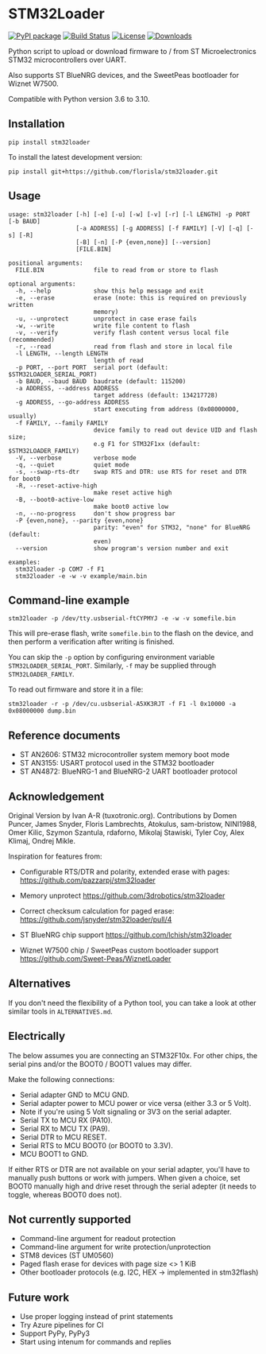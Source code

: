 # STM32Loader

[![PyPI package](https://badge.fury.io/py/stm32loader.svg)](https://badge.fury.io/py/stm32loader)
[![Build Status](https://travis-ci.org/florisla/stm32loader.svg?branch=master)](https://travis-ci.org/florisla/stm32loader)
[![License](https://img.shields.io/pypi/l/stm32loader.svg)](https://pypi.org/project/stm32loader/)
[![Downloads](https://pepy.tech/badge/stm32loader)](https://pepy.tech/project/stm32loader)

Python script to upload or download firmware to / from
ST Microelectronics STM32 microcontrollers over UART.

Also supports ST BlueNRG devices, and the SweetPeas bootloader
for Wiznet W7500.

Compatible with Python version 3.6 to 3.10.


## Installation

    pip install stm32loader

To install the latest development version:

    pip install git+https://github.com/florisla/stm32loader.git


## Usage

```
usage: stm32loader [-h] [-e] [-u] [-w] [-v] [-r] [-l LENGTH] -p PORT [-b BAUD]
                   [-a ADDRESS] [-g ADDRESS] [-f FAMILY] [-V] [-q] [-s] [-R]
                   [-B] [-n] [-P {even,none}] [--version]
                   [FILE.BIN]

positional arguments:
  FILE.BIN              file to read from or store to flash

optional arguments:
  -h, --help            show this help message and exit
  -e, --erase           erase (note: this is required on previously written
                        memory)
  -u, --unprotect       unprotect in case erase fails
  -w, --write           write file content to flash
  -v, --verify          verify flash content versus local file (recommended)
  -r, --read            read from flash and store in local file
  -l LENGTH, --length LENGTH
                        length of read
  -p PORT, --port PORT  serial port (default: $STM32LOADER_SERIAL_PORT)
  -b BAUD, --baud BAUD  baudrate (default: 115200)
  -a ADDRESS, --address ADDRESS
                        target address (default: 134217728)
  -g ADDRESS, --go-address ADDRESS
                        start executing from address (0x08000000, usually)
  -f FAMILY, --family FAMILY
                        device family to read out device UID and flash size;
                        e.g F1 for STM32F1xx (default: $STM32LOADER_FAMILY)
  -V, --verbose         verbose mode
  -q, --quiet           quiet mode
  -s, --swap-rts-dtr    swap RTS and DTR: use RTS for reset and DTR for boot0
  -R, --reset-active-high
                        make reset active high
  -B, --boot0-active-low
                        make boot0 active low
  -n, --no-progress     don't show progress bar
  -P {even,none}, --parity {even,none}
                        parity: "even" for STM32, "none" for BlueNRG (default:
                        even)
  --version             show program's version number and exit

examples:
  stm32loader -p COM7 -f F1
  stm32loader -e -w -v example/main.bin
```


## Command-line example

```
stm32loader -p /dev/tty.usbserial-ftCYPMYJ -e -w -v somefile.bin
```

This will pre-erase flash, write `somefile.bin` to the flash on the device, and then
perform a verification after writing is finished.

You can skip the `-p` option by configuring environment variable
`STM32LOADER_SERIAL_PORT`.
Similarly, `-f` may be supplied through `STM32LOADER_FAMILY`.

To read out firmware and store it in a file:

```
stm32loader -r -p /dev/cu.usbserial-A5XK3RJT -f F1 -l 0x10000 -a 0x08000000 dump.bin 
```


## Reference documents

* ST AN2606: STM32 microcontroller system memory boot mode
* ST AN3155: USART protocol used in the STM32 bootloader
* ST AN4872: BlueNRG-1 and BlueNRG-2 UART bootloader protocol


## Acknowledgement

Original Version by Ivan A-R (tuxotronic.org).
Contributions by Domen Puncer, James Snyder, Floris Lambrechts,
Atokulus, sam-bristow, NINI1988, Omer Kilic, Szymon Szantula, rdaforno,
Mikolaj Stawiski, Tyler Coy, Alex Klimaj, Ondrej Mikle.

Inspiration for features from:

* Configurable RTS/DTR and polarity, extended erase with pages:
  https://github.com/pazzarpj/stm32loader
  
* Memory unprotect
  https://github.com/3drobotics/stm32loader

* Correct checksum calculation for paged erase:
  https://github.com/jsnyder/stm32loader/pull/4

* ST BlueNRG chip support
  https://github.com/lchish/stm32loader

* Wiznet W7500 chip / SweetPeas custom bootloader support
  https://github.com/Sweet-Peas/WiznetLoader


## Alternatives

If you don't need the flexibility of a Python tool, you can take
a look at other similar tools in `ALTERNATIVES.md`.


## Electrically

The below assumes you are connecting an STM32F10x.
For other chips, the serial pins and/or the BOOT0 / BOOT1 values
may differ.

Make the following connections:

- Serial adapter GND to MCU GND.
- Serial adapter power to MCU power or vice versa (either 3.3 or 5 Volt).
- Note if you're using 5 Volt signaling or 3V3 on the serial adapter.
- Serial TX to MCU RX (PA10).
- Serial RX to MCU TX (PA9).
- Serial DTR to MCU RESET.
- Serial RTS to MCU BOOT0 (or BOOT0 to 3.3V).
- MCU BOOT1 to GND.

If either RTS or DTR are not available on your serial adapter, you'll have to
manually push buttons or work with jumpers.
When given a choice, set BOOT0 manually high and drive reset through the serial
adepter (it needs to toggle, whereas BOOT0 does not).


## Not currently supported

* Command-line argument for readout protection
* Command-line argument for write protection/unprotection
* STM8 devices (ST UM0560)
* Paged flash erase for devices with page size <> 1 KiB
* Other bootloader protocols (e.g. I2C, HEX -> implemented in stm32flash)


## Future work

* Use proper logging instead of print statements
* Try Azure pipelines for CI
* Support PyPy, PyPy3
* Start using intenum for commands and replies
